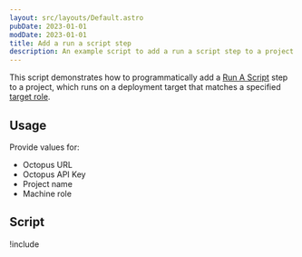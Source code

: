```yaml
---
layout: src/layouts/Default.astro
pubDate: 2023-01-01
modDate: 2023-01-01
title: Add a run a script step
description: An example script to add a run a script step to a project.
---
```


This script demonstrates how to programmatically add a [Run A Script](/docs/deployments/custom-scripts/run-a-script-step/) step to a project, which runs on a deployment target that matches a specified [target role](/docs/infrastructure/deployment-targets/#target-roles).

## Usage

Provide values for:

- Octopus URL
- Octopus API Key
- Project name
- Machine role

## Script

!include <create-script-step-scripts>
